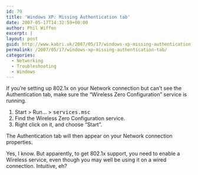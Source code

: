 ```yaml
---
id: 79
title: 'Windows XP: Missing Authentication tab'
date: 2007-05-17T14:32:59+00:00
author: Phil Wiffen
excerpt: |
layout: post
guid: http://www.kabri.uk/2007/05/17/windows-xp-missing-authentication-tab/
permalink: /2007/05/17/windows-xp-missing-authentication-tab/
categories:
  - Networking
  - Troubleshooting
  - Windows
---
```

If you&#8217;re setting up 802.1x on your Network connection but can&#8217;t see the Authentication tab, make sure the &#8220;Wireless Zero Configuration&#8221; service is running.

  1. Start > Run&#8230; > <kbd>services.msc</kbd>
  2. Find the Wireless Zero Configuration service.
  3. Right click on it, and choose &#8220;Start&#8221;.

The Authentication tab will then appear on your Network connection properties.

Yes, I know. But apparently, to get 802.1x support, you need to enable a Wireless service, even though you may well be using it on a wired connection. Intuitive, eh?